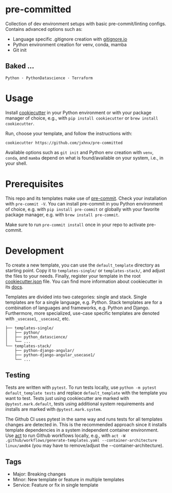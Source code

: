 # pre-committed

Collection of dev environment setups with basic pre-commit/linting configs. Contains advanced options such as:

- Language specific .gitignore creation with [gitignore.io](https://www.toptal.com/developers/gitignore)
- Python environment creation for venv, conda, mamba
- Git init

## Baked ...

`Python · PythonDatascience · Terraform`

# Usage

Install [cookiecutter](https://github.com/cookiecutter/cookiecutter) in your Python environment or with your package manager of choice, e.g., with `pip install cookiecutter` or `brew install cookiecutter`.

Run, choose your template, and follow the instructions with:

```
cookiecutter https://github.com/jxhnx/pre-committed
```

Available options such as `git init` and Python env creation with `venv`, `conda`, and `mamba` depend on what is found/available on your system, i.e., in your shell.

# Prerequisites

This repo and its templates make use of [pre-commit](https://pre-commit.com/). Check your installation with `pre-commit -V`. You can install pre-commit in you Python environment of choice, e.g. with `pip install pre-commit` or globally with your favorite package manager, e.g. with `brew install pre-commit`.

Make sure to run `pre-commit install` once in your repo to activate pre-commit.

# Development

To create a new template, you can use the `default_template` directory as starting point. Copy it to `templates-single/` or `templates-stack/`, and adjust the files to your needs. Finally, register your template in the root [cookiecutter.json](./cookiecutter.json) file. You can find more information about cookiecutter in its [docs](https://cookiecutter.readthedocs.io/).

Templates are divided into two categories: single and stack. Single templates are for a single language, e.g. Python. Stack templates are for a combination of languages and frameworks, e.g. Python and Django. Furthermore, more specialized, use-case specific templates are denoted with `_usecase1`, `_usecase2`, etc.

```
├── templates-single/
│   ├── python/
│   ├── python_datascience/
│   └── ...
└── templates-stack/
    ├── python-django-angular/
    ├── python-django-angular_usecase1/
    └── ...
```

## Testing

Tests are written with `pytest`. To run tests locally, use `python -m pytest default_template tests` and replace `default_template` with the template you want to test. Tests just using cookiecutter are marked with `@pytest.mark.default`, tests using additional system requirements and installs are marked with `@pytest.mark.system`.

The Github CI uses pytest in the same way and runs tests for all templates changes are detected in. This is the recommended approach since it installs template dependencies in a system independent container environment. Use [act](https://github.com/nektos/act) to run Github workflows locally, e.g., with `act -W .github/workflows/generate-templates.yaml --container-architecture linux/amd64` (you may have to remove/adjust the --container-architecture).

## Tags

- Major: Breaking changes
- Minor: New template or feature in multiple templates
- Service: Feature or fix in single template
